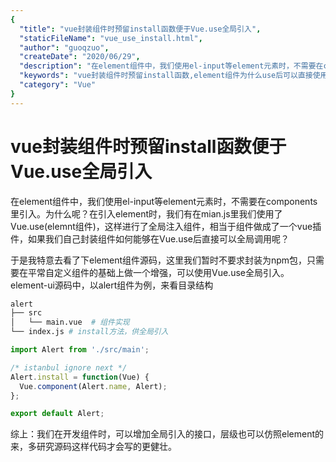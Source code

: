 ```yaml
---
{
  "title": "vue封装组件时预留install函数便于Vue.use全局引入",
  "staticFileName": "vue_use_install.html",
  "author": "guoqzuo",
  "createDate": "2020/06/29",
  "description": "在element组件中，我们使用el-input等element元素时，不需要在components里引入。为什么呢？在引入element时，我们有在mian.js里我们使用了Vue.use(elemnt组件)，这样进行了全局注入组件，相当于组件做成了一个vue插件，如果我们自己封装组件如何能够在Vue.use后直接可以全局调用呢？",
  "keywords": "vue封装组件时预留install函数,element组件为什么use后可以直接使用",
  "category": "Vue"
}
---
```


# vue封装组件时预留install函数便于Vue.use全局引入

在element组件中，我们使用el-input等element元素时，不需要在components里引入。为什么呢？在引入element时，我们有在mian.js里我们使用了Vue.use(elemnt组件)，这样进行了全局注入组件，相当于组件做成了一个vue插件，如果我们自己封装组件如何能够在Vue.use后直接可以全局调用呢？

于是我特意去看了下element组件源码，这里我们暂时不要求封装为npm包，只需要在平常自定义组件的基础上做一个增强，可以使用Vue.use全局引入。
element-ui源码中，以alert组件为例，来看目录结构
```bash
alert
├── src
│   └── main.vue  # 组件实现
└── index.js # install方法，供全局引入
```

```js
import Alert from './src/main';

/* istanbul ignore next */
Alert.install = function(Vue) {
  Vue.component(Alert.name, Alert);
};

export default Alert;
```

综上：我们在开发组件时，可以增加全局引入的接口，层级也可以仿照element的来，多研究源码这样代码才会写的更健壮。
